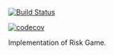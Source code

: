 [![Build Status](https://travis-ci.com/uroosa04/SD_RiskGame.svg?branch=master)](https://travis-ci.com/uroosa04/SD_RiskGame)

[![codecov](https://codecov.io/gh/uroosa04/SD_RiskGame/branch/master/graph/badge.svg)](https://codecov.io/gh/uroosa04/SD_RiskGame)

Implementation of Risk Game.
